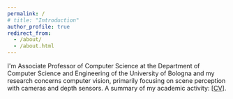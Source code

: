 ```yaml
---
permalink: /
# title: "Introduction"
author_profile: true
redirect_from: 
  - /about/
  - /about.html
---
```


I'm Associate Professor of Computer Science at the Department of Computer Science and Engineering of the University of Bologna and my research concerns computer vision, primarily focusing on scene perception with cameras and depth sensors. 
A summary of my academic activity: [[CV](/files/CV_ENG.pdf)].
